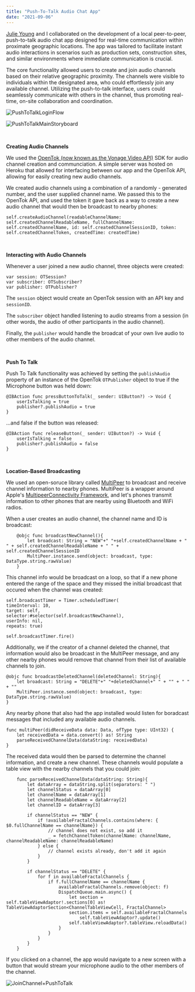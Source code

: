 ```yaml
---
title: "Push-To-Talk Audio Chat App"
date: "2021-09-06"
---
```


[Julie Young](https://twitter.com/juliey4) and I collaborated on the development of a local peer-to-peer, push-to-talk audio chat app designed for real-time communication within proximate geographic locations.  The app was tailored to facilitate instant audio interactions in scenarios such as production sets, construction sites, and similar environments where immediate communication is crucial.

The core functionality allowed users to create and join audio channels based on their relative geographic proximity. The channels were visible to individuals within the designated area, who could effortlessly join any available channel. Utilizing the push-to-talk interface, users could seamlessly communicate with others in the channel, thus promoting real-time, on-site collaboration and coordination.  



![PushToTalkLoginFlow](/blog_assets/2020/PushToTalkLoginFlow.png)



![PushToTalkMainStoryboard](/blog_assets/2020/PushToTalkMainStoryboard.png)

&nbsp;



**Creating Audio Channels**

We used the [OpenTok (now known as the Vonage Video API)](https://www.vonage.com/developer-center/?icmp=mainnav_developers_novalue) SDK for audio channel creation and communciation. A simple server was hosted on Heroku that allowed for interfacing between our app and the OpenTok API, allowing for easily creating new audio channels. 

We created audio channels using a combination of a randomly - generated number, and the user supplied channel name. We passed this to the OpenTok API, and used the token it gave back as a way to create a new audio channel that would then be broadcast to nearby phones:

```
self.createAudioChannel(readableChannelName: self.createdChannelReadableName, fullChannelName: self.createdChannelName, id: self.createdChannelSessionID, token: self.createdChannelToken, createdTime: createdTime)
```

&nbsp;

**Interacting with Audio Channels**

Whenever a user joined a new audio channel, three objects were created: 

```
var session: OTSession?
var subscriber: OTSubscriber?
var publisher: OTPublisher?
```

The `session` object would create an OpenTok session with an API key and `sessionID`.

The `subscriber` object handled listening to audio streams from a session (in other words, the audio of other participants in the audio channel).

Finally, the `publisher` would handle the broadcat of your own live audio to other members of the audio channel. 

&nbsp;

**Push To Talk** 

Push To Talk functionality was achieved by setting the `publishAudio` property of an instance of the OpenTok  `OTPublisher` object to true if the Microphone button was held down: 

```
@IBAction func pressButtonToTalk(_ sender: UIButton?) -> Void {
	userIsTalking = true
	publisher?.publishAudio = true
}
```

...and false if the button was released:

```
@IBAction func releaseButton(_ sender: UIButton?) -> Void {
	userIsTalking = false
	publisher?.publishAudio = false
}
```

&nbsp;

**Location-Based Broadcasting**

We used an open-soruce library called [MultiPeer](https://github.com/dingwilson/MultiPeer) to broadcast and receive channel information to nearby phones. MultiPeer is a wrapper around Apple's [MultipeerConnectivity Framework](https://developer.apple.com/documentation/multipeerconnectivity), and let's phones transmit information to other phones that are nearby using Bluetooth and WiFi radios. 

When a user creates an audio channel, the channel name and ID is broadcast:

```
    @objc func broadcastNewChannel(){
        let broadcast: String = "NEW"+" "+self.createdChannelName + " " + self.createdChannelReadableName + " " + self.createdChannelSessionID
        MultiPeer.instance.send(object: broadcast, type: DataType.string.rawValue)
    }
```

This channel info would be broadcast on a loop, so that if a new phone entered the range of the space and they missed the initial broadcast that occured when the channel was created: 

```
self.broadcastTimer = Timer.scheduledTimer(
timeInterval: 10, 
target: self, 
selector:#selector(self.broadcastNewChannel), 
userInfo: nil, 
repeats: true)

self.broadcastTimer.fire()
```

Additionally, we if the creator of a channel deleted the channel, that information would also be broadcast in the MultiPeer message, and any other nearby phones would remove that channel from their list of available channels to join. 

```
@objc func broadcastDeletedChannel(deletedChannel: String){
	let broadcast: String = "DELETE"+" "+deletedChannel+" " + "" + " " + ""
	MultiPeer.instance.send(object: broadcast, type: DataType.string.rawValue)
}
```



Any nearby phone that also had the app installed would listen for boradcast messages that included any available audio channels. 

```
func multiPeer(didReceiveData data: Data, ofType type: UInt32) {
	let receivedData = data.convert() as! String
	parseReceivedChannelData(dataString: receivedData)                       
}
```

The received data would then be parsed to determine the channel information, and create a new channel. These channels would populate a table view with the nearby channels that you could join: 

```
    func parseReceivedChannelData(dataString: String){
        let dataArray = dataString.split(separators: " ")
        let channelStatus = dataArray[0]
        let channelName = dataArray[1]
        let channelReadableName = dataArray[2]
        let channelID = dataArray[3]
        
        if channelStatus == "NEW" {
            if !availableFractalChannels.contains(where: { $0.fullChannelName == channelName}) {
                // channel does not exist, so add it
                _ = fetchChannelToken(channelName: channelName, channelReadableName: channelReadableName)
            } else {
                // channel exists already, don't add it again
            }
        }
        
        if channelStatus == "DELETE" {
            for f in availableFractalChannels {
                if f.fullChannelName == channelName {
                    availableFractalChannels.remove(object: f)
                    DispatchQueue.main.async() {
                        let section = self.tableViewAdaptor!.sections[0] as! TableViewAdaptorSection<ChannelTableViewCell, FractalChannel>
                        section.items = self.availableFractalChannels
                            self.tableViewAdaptor?.update()
                        self.tableViewAdaptor?.tableView.reloadData()
                    }
                }
            }
        }
    }
```



If you clicked on a channel, the app would navigate to a new screen with a button that would stream your microphone audio to the other members of the channel.

![JoinChannel+PushToTalk](/blog_assets/2020/JoinChannel+PushToTalk.gif)

